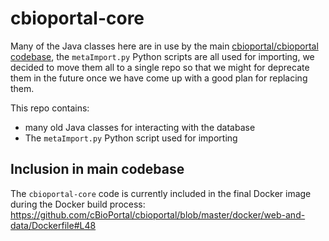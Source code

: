 # cbioportal-core
Many of the Java classes here are in use by the main [cbioportal/cbioportal codebase](https://github.com/cbioPortal/cbioportal), the `metaImport.py` Python scripts are all used for importing, we decided to move them all to a single repo so that we might for deprecate them in the future once we have come up with a good plan for replacing them.

This repo contains:

- many old Java classes for interacting with the database
- The `metaImport.py` Python script used for importing

## Inclusion in main codebase
The `cbioportal-core` code is currently included in the final Docker image during the Docker build process: https://github.com/cBioPortal/cbioportal/blob/master/docker/web-and-data/Dockerfile#L48
